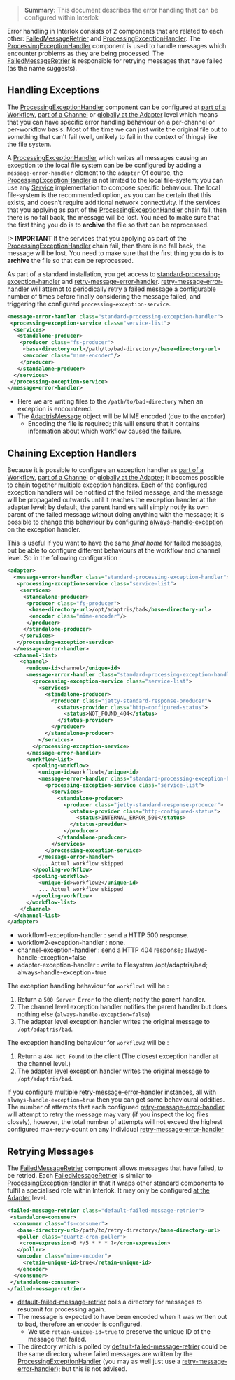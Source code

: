 > **Summary:** This document describes the error handling that can be configured within Interlok

Error handling in Interlok consists of 2 components that are related to each other: [FailedMessageRetrier][] and [ProcessingExceptionHandler][]. The [ProcessingExceptionHandler][] component is used to handle messages which encounter problems as they are being processed. The [FailedMessageRetrier][] is responsible for retrying messages that have failed (as the name suggests).

## Handling Exceptions ##

The [ProcessingExceptionHandler][] component can be configured at [part of a Workflow][], [part of a Channel][] or [globally at the Adapter][] level which means that you can have specific error handling behaviour on a per-channel or per-workflow basis. Most of the time we can just write the original file out to something that can't fail (well, unlikely to fail in the context of things) like the file system.

A [ProcessingExceptionHandler] which writes all messages causing an exception to the local file system can be be configured by adding a `message-error-handler` element to the `adapter` Of course, the [ProcessingExceptionHandler][] is not limited to the local file-system; you can use any [Service] implementation to compose specific behaviour.  The local file-system is the recommended option, as you can be certain that this exists, and doesn’t require additional network connectivity.  If the services that you applying as part of the [ProcessingExceptionHandler] chain fail, then there is no fall back, the message will be lost. You need to make sure that the first thing you do is to __archive__ the file so that can be reprocessed.

!> **IMPORTANT** If the services that you applying as part of the [ProcessingExceptionHandler] chain fail, then there is no fall back, the message will be lost. You need to make sure that the first thing you do is to __archive__ the file so that can be reprocessed.

As part of a standard installation, you get access to [standard-processing-exception-handler][] and [retry-message-error-handler][]. [retry-message-error-handler][] will attempt to periodically retry a failed message a configurable number of times before finally considering the message failed, and triggering the configured `processing-exception-service`.

```xml
<message-error-handler class="standard-processing-exception-handler">
 <processing-exception-service class="service-list">
  <services>
   <standalone-producer>
    <producer class="fs-producer">
     <base-directory-url>/path/to/bad-directory</base-directory-url>
     <encoder class="mime-encoder"/>
    </producer>
   </standalone-producer>
  </services>
 </processing-exception-service>
</message-error-handler>
```

- Here we are writing files to the `/path/to/bad-directory` when an exception is encountered.
- The [AdaptrisMessage] object will be MIME encoded (due to the `encoder`)
    - Encoding the file is required; this will ensure that it contains information about which workflow caused the failure.

## Chaining Exception Handlers ##

Because it is possible to configure an exception handler as [part of a Workflow][], [part of a Channel][] or [globally at the Adapter][]; it becomes possible to chain together multiple exception handlers. Each of the configured exception handlers will be notified of the failed message, and the message will be propagated outwards until it reaches the exception handler at the adapter level; by default, the parent handlers will simply notify its own parent of the failed message without doing anything with the message; it is possible to change this behaviour by configuring [always-handle-exception][] on the exception handler.

This is useful if you want to have the same _final home_ for failed messages, but be able to configure different behaviours at the workflow and channel level. So in the following configuration :

```xml
<adapter>
  <message-error-handler class="standard-processing-exception-handler">
   <processing-exception-service class="service-list">
    <services>
     <standalone-producer>
      <producer class="fs-producer">
       <base-directory-url>/opt/adaptris/bad</base-directory-url>
       <encoder class="mime-encoder"/>
      </producer>
     </standalone-producer>
    </services>
   </processing-exception-service>
  </message-error-handler>
  <channel-list>
    <channel>
      <unique-id>channel</unique-id>
      <message-error-handler class="standard-processing-exception-handler">
        <processing-exception-service class="service-list">
          <services>
            <standalone-producer>
              <producer class="jetty-standard-response-producer">
                <status-provider class="http-configured-status">
                  <status>NOT_FOUND_404</status>
                </status-provider>
              </producer>
            </standalone-producer>
          </services>
        </processing-exception-service>
      </message-error-handler>
      <workflow-list>
        <pooling-workflow>
          <unique-id>workflow1</unique-id>
          <message-error-handler class="standard-processing-exception-handler">
            <processing-exception-service class="service-list">
              <services>
                <standalone-producer>
                  <producer class="jetty-standard-response-producer">
                    <status-provider class="http-configured-status">
                      <status>INTERNAL_ERROR_500</status>
                    </status-provider>
                  </producer>
                </standalone-producer>
              </services>
            </processing-exception-service>
          </message-error-handler>
          ... Actual workflow skipped
        </pooling-workflow>
        <pooling-workflow>
          <unique-id>workflow2</unique-id>
          ... Actual workflow skipped
        </pooling-workflow>
      </workflow-list>
    </channel>
  </channel-list>
</adapter>
```

- workflow1-exception-handler : send a HTTP 500 response.
- workflow2-exception-handler : none.
- channel-exception-handler : send a HTTP 404 response; always-handle-exception=false
- adapter-exception-handler : write to filesystem /opt/adaptris/bad; always-handle-exception=true

The exception handling behaviour for `workflow1` will be :

1. Return a `500 Server Error` to the client; notify the parent handler.
1. The channel level exception handler notifies the parent handler but does nothing else (`always-handle-exception=false`)
1. The adapter level exception handler writes the original message to `/opt/adaptris/bad`.

The exception handling behaviour for `workflow2` will be :

1. Return a `404 Not Found` to the client (The closest exception handler at the channel level.)
1. The adapter level exception handler writes the original message to `/opt/adaptris/bad`.

If you configure multiple [retry-message-error-handler][] instances, all with `always-handle-exception=true` then you can get some behavioural oddities. The number of attempts that each configured [retry-message-error-handler][] will attempt to retry the message may vary (if you inspect the log files closely), however, the total number of attempts will not exceed the highest configured max-retry-count on any individual [retry-message-error-handler][]


## Retrying Messages ##

The [FailedMessageRetrier] component allows messages that have failed, to be retried. Each [FailedMessageRetrier] is similar to [ProcessingExceptionHandler] in that it wraps other standard components to fulfil a specialised role within Interlok. It may only be configured [at the Adapter][] level.

```xml
<failed-message-retrier class="default-failed-message-retrier">
 <standalone-consumer>
  <consumer class="fs-consumer">
   <base-directory-url>/path/to/retry-directory</base-directory-url>
   <poller class="quartz-cron-poller">
    <cron-expression>0 */5 * * * ?</cron-expression>
   </poller>
   <encoder class="mime-encoder">
     <retain-unique-id>true</retain-unique-id>
   </encoder>
  </consumer>
 </standalone-consumer>
</failed-message-retrier>
```

- [default-failed-message-retrier][] polls a directory for messages to resubmit for processing again.
- The message is expected to have been encoded when it was written out to bad, therefore an encoder is configured.
    - We use `retain-unique-id=true` to preserve the unique ID of the message that failed.
- The directory which is polled by [default-failed-message-retrier][] could be the same directory where failed messages are written by the [ProcessingExceptionHandler] (you may as well just use a [retry-message-error-handler][]); but this is not advised.


[AdaptrisMessage]: https://nexus.adaptris.net/nexus/content/sites/javadocs/com/adaptris/interlok-core/3.11-SNAPSHOT/com/adaptris/core/AdaptrisMessage.html
[FailedMessageRetrier]: https://nexus.adaptris.net/nexus/content/sites/javadocs/com/adaptris/interlok-core/3.11-SNAPSHOT/com/adaptris/core/FailedMessageRetrier.html
[ProcessingExceptionHandler]: https://nexus.adaptris.net/nexus/content/sites/javadocs/com/adaptris/interlok-core/3.11-SNAPSHOT/com/adaptris/core/ProcessingExceptionHandler.html
[part of a Workflow]: https://nexus.adaptris.net/nexus/content/sites/javadocs/com/adaptris/interlok-core/3.11-SNAPSHOT/com/adaptris/core/WorkflowImp.html#setMessageErrorHandler-com.adaptris.core.ProcessingExceptionHandler-
[part of a Channel]: https://nexus.adaptris.net/nexus/content/sites/javadocs/com/adaptris/interlok-core/3.11-SNAPSHOT/com/adaptris/core/Channel.html#setMessageErrorHandler-com.adaptris.core.ProcessingExceptionHandler-
[globally at the Adapter]: https://nexus.adaptris.net/nexus/content/sites/javadocs/com/adaptris/interlok-core/3.11-SNAPSHOT/com/adaptris/core/Adapter.html#setMessageErrorHandler-com.adaptris.core.ProcessingExceptionHandler-
[service-list]: https://nexus.adaptris.net/nexus/content/sites/javadocs/com/adaptris/interlok-core/3.11-SNAPSHOT/com/adaptris/core/ServiceList.html
[Service]: https://nexus.adaptris.net/nexus/content/sites/javadocs/com/adaptris/interlok-core/3.11-SNAPSHOT/com/adaptris/core/Service.html
[standard-processing-exception-handler]: https://nexus.adaptris.net/nexus/content/sites/javadocs/com/adaptris/interlok-core/3.11-SNAPSHOT/com/adaptris/core/StandardProcessingExceptionHandler.html
[retry-message-error-handler]: https://nexus.adaptris.net/nexus/content/sites/javadocs/com/adaptris/interlok-core/3.11-SNAPSHOT/com/adaptris/core/RetryMessageErrorHandler.html
[at the Adapter]: https://nexus.adaptris.net/nexus/content/sites/javadocs/com/adaptris/interlok-core/3.11-SNAPSHOT/com/adaptris/core/Adapter.html#setFailedMessageRetrier-com.adaptris.core.FailedMessageRetrier-
[default-failed-message-retrier]: https://nexus.adaptris.net/nexus/content/sites/javadocs/com/adaptris/interlok-core/3.11-SNAPSHOT/com/adaptris/core/DefaultFailedMessageRetrier.html
[always-handle-exception]: https://nexus.adaptris.net/nexus/content/sites/javadocs/com/adaptris/interlok-core/3.11-SNAPSHOT/com/adaptris/core/RootProcessingExceptionHandler.html#setAlwaysHandleException-java.lang.Boolean-
